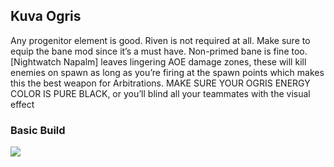 ## Kuva Ogris
Any progenitor element is good. Riven is not required at all. Make sure to equip the bane mod since it’s a must have. Non-primed bane is fine too. [Nightwatch Napalm] leaves lingering AOE damage zones, these will kill enemies on spawn as long as you’re firing at the spawn points which makes this the best weapon for Arbitrations.
MAKE SURE YOUR OGRIS ENERGY COLOR IS PURE BLACK, or you’ll blind all your teammates with the visual effect


### Basic Build
![](media/builds_ogris_basic.png)